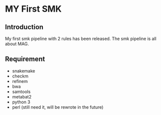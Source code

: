 # MY First SMK

## Introduction

My first smk pipeline with 2 rules has been released. The smk pipeline is all about MAG.

## Requirement

* snakemake
* checkm
* refinem
* bwa
* samtools
* metabat2
* python 3
* perl (still need it, will be rewrote in the future)
